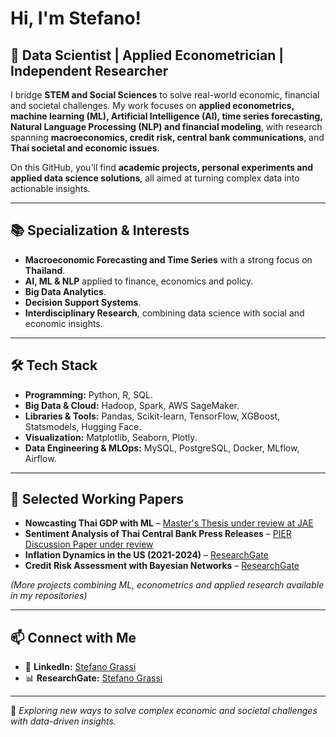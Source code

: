 # Hi, I'm Stefano!  

## 🧠 Data Scientist | Applied Econometrician | Independent Researcher  

I bridge **STEM and Social Sciences** to solve real-world economic, financial and societal challenges. My work focuses on **applied econometrics, machine learning (ML), Artificial Intelligence (AI), time series forecasting, Natural Language Processing (NLP) and financial modeling**, with research spanning **macroeconomics, credit risk, central bank communications**, and **Thai societal and economic issues**.  

On this GitHub, you'll find **academic projects, personal experiments and applied data science solutions**, all aimed at turning complex data into actionable insights.  

---

## 📚 Specialization & Interests  

- **Macroeconomic Forecasting and Time Series** with a strong focus on **Thailand**.  
- **AI, ML & NLP** applied to finance, economics and policy.  
- **Big Data Analytics**.
- **Decision Support Systems**.  
- **Interdisciplinary Research**, combining data science with social and economic insights.  

---

## 🛠 Tech Stack  

- **Programming:** Python, R, SQL.  
- **Big Data & Cloud:** Hadoop, Spark, AWS SageMaker.  
- **Libraries & Tools:** Pandas, Scikit-learn, TensorFlow, XGBoost, Statsmodels, Hugging Face.  
- **Visualization:** Matplotlib, Seaborn, Plotly.  
- **Data Engineering & MLOps:** MySQL, PostgreSQL, Docker, MLflow, Airflow. 

---

## 📄 Selected Working Papers 

- **Nowcasting Thai GDP with ML** – [Master's Thesis under review at JAE](https://www.researchgate.net/profile/Stefano-Grassi)  
- **Sentiment Analysis of Thai Central Bank Press Releases** – [PIER Discussion Paper under review](https://www.researchgate.net/publication/390321864_Sentiment_Classification_of_Thai_Central_Bank_Press_Releases_Using_Supervised_Learning)  
- **Inflation Dynamics in the US (2021-2024)** – [ResearchGate](https://www.researchgate.net/publication/384766504_Understanding_Inflation_Dynamics_in_the_United_States_An_Analysis_of_2021-2024)  
- **Credit Risk Assessment with Bayesian Networks** – [ResearchGate](https://www.researchgate.net/publication/390577527_A_Decision_Support_System_for_Credit_Risk_Assessment_Using_Bayesian_Networks)  

*(More projects combining ML, econometrics and applied research available in my repositories)*  

---

## 📫 Connect with Me  

- 💼 **LinkedIn:** [Stefano Grassi](https://www.linkedin.com/in/steven-grassi/)  
- 📊 **ResearchGate:** [Stefano Grassi](https://www.researchgate.net/profile/Stefano-Grassi)  

---

🌱 *Exploring new ways to solve complex economic and societal challenges with data-driven insights.*
